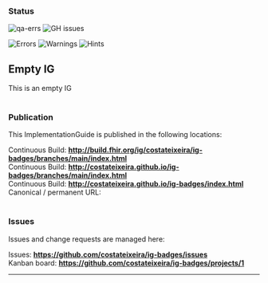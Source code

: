 <!--badges-->
### Status
![qa-errs](https://img.shields.io/github/actions/workflow/status/costateixeira/ig-badges/ig-build?label=Build%20status) 
![GH issues](https://img.shields.io/github/issues/costateixeira/ig-badges)

![Errors](https://img.shields.io/badge/QA%20Errors-33-red)
![Warnings](https://img.shields.io/badge/QA%20Warnings-416-yellow)
![Hints](https://img.shields.io/badge/QA%20Hints-1111-yellowgree)


<!--/badges-->


Empty IG
---
This is an empty IG
<br> </br>
###
### Publication
This ImplementationGuide is published in the following locations:

Continuous Build: __http://build.fhir.org/ig/costateixeira/ig-badges/branches/main/index.html__  
Continuous Build: __http://costateixeira.github.io/ig-badges/branches/main/index.html__  
Continuous Build: __http://costateixeira.github.io/ig-badges/index.html__  
Canonical / permanent URL: 
<br> </br>

### Issues
Issues and change requests are managed here:  

Issues:  __https://github.com/costateixeira/ig-badges/issues__  
Kanban board:  __https://github.com/costateixeira/ig-badges/projects/1__  

---
